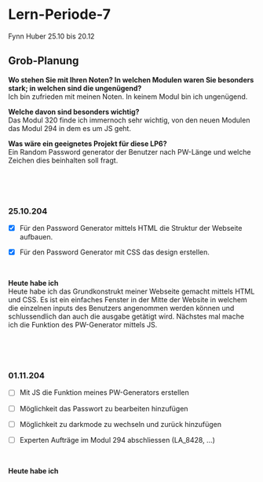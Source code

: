 # Lern-Periode-7
Fynn Huber
25.10 bis 20.12

## Grob-Planung
**Wo stehen Sie mit Ihren Noten? In welchen Modulen waren Sie besonders stark; in welchen sind die ungenügend?**                  
Ich bin zufrieden mit meinen Noten. In keinem Modul bin ich ungenügend.

**Welche davon sind besonders wichtig?**                          
Das Modul 320 finde ich immernoch sehr wichtig, von den neuen Modulen das Modul 294 in dem es um JS geht.

**Was wäre ein geeignetes Projekt für diese LP6?**                          
Ein Random Password generator der Benutzer nach PW-Länge und welche Zeichen dies beinhalten soll fragt.



 &nbsp;
 
 &nbsp;

### 25.10.204

- [x] Für den Password Generator mittels HTML die Struktur der Webseite aufbauen.
- [x] Für den Password Generator mit CSS das design erstellen.

      
&nbsp;

**Heute habe ich**     
Heute habe ich das Grundkonstrukt meiner Webseite gemacht mittels HTML und CSS. Es ist ein einfaches Fenster in der Mitte der Website in welchem die einzelnen inputs des Benutzers angenommen werden können und schlussendlich dan auch die ausgabe getätigt wird. Nächstes mal mache ich die Funktion des PW-Generator mittels JS.



 &nbsp;
 
 &nbsp;

### 01.11.204

- [ ] Mit JS die Funktion meines PW-Generators erstellen
- [ ] Möglichkeit das Passwort zu bearbeiten hinzufügen
- [ ] Möglichkeit zu darkmode zu wechseln und zurück hinzufügen
- [ ] Experten Aufträge im Modul 294 abschliessen (LA_8428, ...)

  &nbsp;

**Heute habe ich**   
